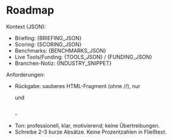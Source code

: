 # Roadmap
Kontext (JSON):
- Briefing: {BRIEFING_JSON}
- Scoring: {SCORING_JSON}
- Benchmarks: {BENCHMARKS_JSON}
- Live Tools/Funding: {TOOLS_JSON} / {FUNDING_JSON}
- Branchen-Notiz: {INDUSTRY_SNIPPET}

Anforderungen:
- Rückgabe: sauberes HTML-Fragment (ohne <html>/<head>/<body>), nur <p> und <h3>.
- Ton: professionell, klar, motivierend; keine Übertreibungen.
- Schreibe 2–3 kurze Absätze. Keine Prozentzahlen in Fließtext.

